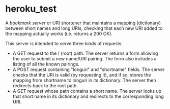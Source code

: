 # heroku_test
A *bookmark server* or URI shortener that maintains a mapping (dictionary)
 between short names and long URIs, checking that each new URI added to the
 mapping actually works (i.e. returns a 200 OK).

 This server is intended to serve three kinds of requests:

   * A GET request to the / (root) path.  The server returns a form allowing
     the user to submit a new name/URI pairing.  The form also includes a
     listing of all the known pairings.
   * A POST request containing "longuri" and "shortname" fields.  The server
     checks that the URI is valid (by requesting it), and if so, stores the
     mapping from shortname to longuri in its dictionary.  The server then
     redirects back to the root path.
   * A GET request whose path contains a short name.  The server looks up
     that short name in its dictionary and redirects to the corresponding
     long URI.
